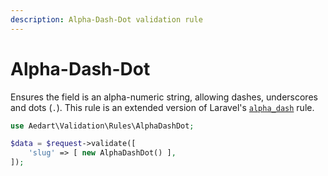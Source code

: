 ```yaml
---
description: Alpha-Dash-Dot validation rule
---
```


# Alpha-Dash-Dot

Ensures the field is an alpha-numeric string, allowing dashes, underscores and dots (`.`).
This rule is an extended version of Laravel's [`alpha_dash`](https://laravel.com/docs/9.x/validation#rule-alpha-dash) rule.

```php
use Aedart\Validation\Rules\AlphaDashDot;

$data = $request->validate([
    'slug' => [ new AlphaDashDot() ],
]);
```

